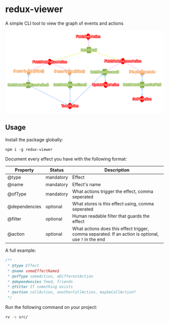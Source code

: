 # redux-viewer
A simple CLI tool to view the graph of events and actions

![example](example/example.png)

## Usage
Install the package globally:
```
npm i -g redux-viewer
```

Document every effect you have with the following format:

| Property      | Status    | Description                                                                                           |
|---------------|-----------|-------------------------------------------------------------------------------------------------------|
| @type         | mandatory | Effect                                                                                                |
| @name         | mandatory | Effect's name                                                                                         |
| @ofType       | mandatory | What actions trigger the effect, comma seperated                                                      |
| @dependencies | optional  | What stores is this effect using, comma seperated                                                     |
| @filter       | optional  | Human readable filter that guards the effect                                                          |
| @action       | optional  | What actions does this effect trigger, comma separated. If an action is optional, use `?` in the end  |

A full example:
```ts
/**
 * @type Effect
 * @name someEffectName$
 * @ofType someAction, aDifferentAction
 * @dependencies feed, friends
 * @filter If something exists
 * @action callAction, anotherCallAction, maybeCallAction?
 */
```

Run the following command on your project:
```bash
rv -s src/
```


